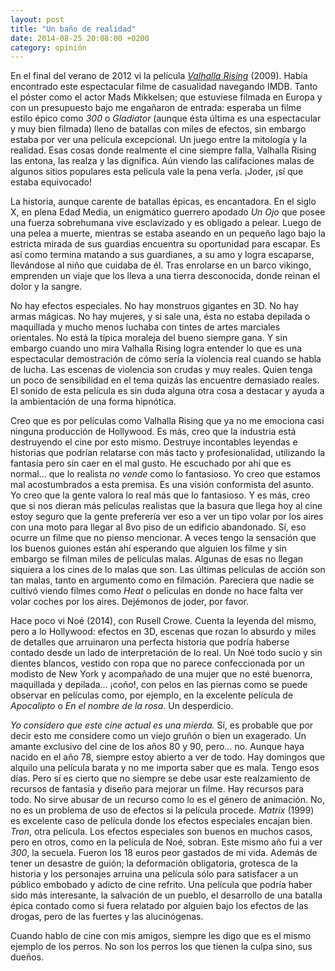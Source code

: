 ```yaml
---
layout: post
title: "Un baño de realidad"
date: 2014-08-25 20:08:00 +0200
category: opinión
---
```


En el final del verano de 2012 vi la película [*Valhalla Rising*][valhalla] (2009). Había encontrado este espectacular filme de casualidad navegando IMDB. Tanto el póster como el actor Mads Mikkelsen; que estuviese filmada en Europa y con un presupuesto bajo me engañaron de entrada: esperaba un filme estilo épico como *300* o *Gladiator* (aunque ésta última es una espectacular y muy bien filmada) lleno de batallas con miles de efectos, sin embargo estaba por ver una película excepcional. Un juego entre la mitología y la realidad. Esas cosas donde realmente el cine siempre falla, Valhalla Rising las entona, las realza y las dignifica. Aún viendo las califaciones malas de algunos sitios populares esta película vale la pena verla. ¡Joder, ¡sí que estaba equivocado!

La historia, aunque carente de batallas épicas, es encantadora. En el siglo X, en plena Edad Media, un enigmático guerrero apodado *Un Ojo* que posee una fuerza sobrehumana vive esclavizado y es obligado a pelear. Luego de una pelea a muerte, mientras se estaba aseando en un pequeño lago bajo la estricta mirada de sus guardias encuentra su oportunidad para escapar. Es así como termina matando a sus guardianes, a su amo y logra escaparse, llevándose al niño que cuidaba de él. Tras enrolarse en un barco vikingo, emprenden un viaje que los lleva a una tierra desconocida, donde reinan el dolor y la sangre.

No hay efectos especiales. No hay monstruos gigantes en 3D. No hay armas mágicas. No hay mujeres, y si sale una, ésta no estaba depilada o maquillada y mucho menos luchaba con tintes de artes marciales orientales. No está la típica moraleja del bueno siempre gana. Y sin embargo cuando uno mira Valhalla Rising logra entender lo que es una espectacular demostración de cómo sería la violencia real cuando se habla de lucha. Las escenas de violencia son crudas y muy reales. Quien tenga un poco de sensibilidad en el tema quizás las encuentre demasiado reales. El sonido de esta película es sin duda alguna otra cosa a destacar y ayuda a la ambientación de una forma hipnótica.

Creo que es por películas como Valhalla Rising que ya no me emociona casi ninguna producción de Hollywood. Es más, creo que la industria está destruyendo el cine por esto mismo. Destruye incontables leyendas e historias que podrían relatarse con más tacto y profesionalidad, utilizando la fantasía pero sin caer en el mal gusto. He escuchado por ahí que es normal… que lo realista *no vende* como lo fantasioso. Yo creo que estamos mal acostumbrados a esta premisa. Es una visión conformista del asunto. Yo creo que la gente valora lo real más que lo fantasioso. Y es más, creo que si nos dieran más películas realistas que la basura que llega hoy al cine estoy seguro que la gente preferería ver eso a ver un tipo volar por los aires con una moto para llegar al 8vo piso de un edificio abandonado. Sí, eso ocurre un filme que no pienso mencionar. A veces tengo la sensación que los buenos guiones están ahí esperando que alguien los filme y sin embargo se filman miles de películas malas. Algunas de esas no llegan siquiera a los cines de lo malas que son. Las últimas películas de acción son tan malas, tanto en argumento como en filmación. Pareciera que nadie se cultivó viendo filmes como *Heat* o películas en donde no hace falta ver volar coches por los aires. Dejémonos de joder, por favor.

Hace poco vi Noé (2014), con Rusell Crowe. Cuenta la leyenda del mismo, pero a lo Hollywood: efectos en 3D, escenas que rozan lo absurdo y miles de detalles que arruinaron una perfecta historia que podría haberse contado desde un lado de interpretación de lo real. Un Noé todo sucio y sin dientes blancos, vestido con ropa que no parece confeccionada por un modisto de New York y acompañado de una mujer que no esté buenorra, maquillada y depilada… ¡coño!, con pelos en las piernas como se puede observar en películas como, por ejemplo, en la excelente película de *Apocalipto* o *En el nombre de la rosa*. Un desperdicio.

*Yo considero que este cine actual es una mierda.* Sí, es probable que por decir esto me considere como un viejo gruñón o bien un exagerado. Un amante exclusivo del cine de los años 80 y 90, pero… no. Aunque haya nacido en el año 78, siempre estoy abierto a ver de todo. Hay domingos que alquilo una película barata y no me importa saber que es mala. Tengo esos días. Pero sí es cierto que no siempre se debe usar este realzamiento de recursos de fantasía y diseño para mejorar un filme. Hay recursos para todo. No sirve abusar de un recurso como lo es el género de animación. No, no es un problema de uso de efectos si la película procede. *Matrix* (1999) es excelente caso de película donde los efectos especiales encajan bien. *Tron*, otra película. Los efectos especiales son buenos en muchos casos, pero en otros, como en la película de Noé, sobran. Este mismo año fui a ver *300*, la secuela. Fueron los 18 euros peor gastados de mi vida. Además de tener un desastre de guión; la deformación obligatoria, grotesca de la historia y los personajes arruina una película sólo para satisfacer a un público embobado y adicto de cine refrito. Una película que podría haber sido más interesante, la salvación de un pueblo, el desarrollo de una batalla épica contado como si fuera relatado por alguien bajo los efectos de las drogas, pero de las fuertes y las alucinógenas.

Cuando hablo de cine con mis amigos, siempre les digo que es el mismo ejemplo de los perros. No son los perros los que tienen la culpa sino, sus dueños.

[valhalla]: http://www.imdb.com/title/tt0862467/ "Valhalla Rising (2009) - IMDb"
